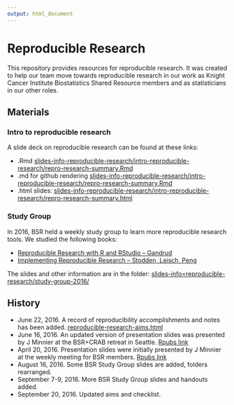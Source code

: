 ```yaml
---
output: html_document
---
```



# Reproducible Research

This repository provides resources for reproducible research.
It was created to help our team move towards reproducible research in our work as Knight Cancer Institute Biostatistics Shared Resource members and as statisticians in our other roles.

## Materials

### Intro to reproducible research

A slide deck on reproducible research can be found at these links:

- .Rmd [slides-info-reproducible-research/intro-reproducible-research/repro-research-summary.Rmd](slides-info-reproducible-research/intro-reproducible-research/repro-research-summary.Rmd)
- .md for github rendering [slides-info-reproducible-research/intro-reproducible-research/repro-research-summary.Rmd](slides-info-reproducible-research/intro-reproducible-research/repro-research-summary.Rmd)
- .html slides: 
[slides-info-reproducible-research/intro-reproducible-research/repro-research-summary.html](slides-info-reproducible-research/intro-reproducible-research/repro-research-summary.html)

### Study Group

In 2016, BSR held a weekly study group to learn more reproducible research tools. We studied the following books:

- [Reproducible Research with R and RStudio – Gandrud](https://www.crcpress.com/Reproducible-Research-with-R-and-R-Studio/Gandrud/p/book/9781466572843)
- [Implementing Reproducible Research – Stodden, Leisch, Peng](https://www.crcpress.com/Implementing-Reproducible-Research/Stodden-Leisch-Peng/p/book/9781466561595)

The slides and other information are in the folder: [slides-info=reproducible-research/study-group-2016/](slides-info=reproducible-research/study-group-2016/)

## History

- June 22, 2016. A record of reproducibility accomplishments and notes has been added. [reproducible-research-aims.html](reproducible-research-aims.html)
- June 16, 2016. An updated version of presentation slides was presented by J Minnier at the BSR+CRAB retreat in Seattle. [Rpubs link](http://rpubs.com/minnier/repro-bsr-2016-06)
- April 20, 2016. Presentation slides were initially presented by J Minnier at the weekly meeting for BSR members. [Rpubs link](http://rpubs.com/minnier/repro-bsr)
- August 16, 2016. Some BSR Study Group slides are added, folders rearranged.
- September 7-9, 2016. More BSR Study Group slides and handouts added.
- September 20, 2016. Updated aims and checklist.
